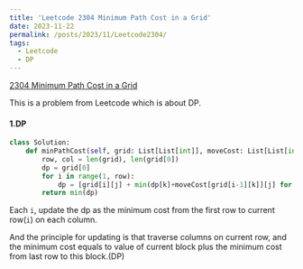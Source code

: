 ```yaml
---
title: 'Leetcode 2304 Minimum Path Cost in a Grid'
date: 2023-11-22
permalink: /posts/2023/11/Leetcode2304/
tags:
  - Leetcode
  - DP
---
```




[2304 Minimum Path Cost in a Grid](https://leetcode.cn/problems/minimum-path-cost-in-a-grid/)



This is a problem from Leetcode which is about DP.

#### 1.DP

```python
class Solution:
    def minPathCost(self, grid: List[List[int]], moveCost: List[List[int]]) -> int:
        row, col = len(grid), len(grid[0])
        dp = grid[0]
        for i in range(1, row):
            dp = [grid[i][j] + min(dp[k]+moveCost[grid[i-1][k]][j] for k in range(col))for j in range(col)]
        return min(dp)
```

Each `i`, update the dp as the minimum cost from the first row to current row(`i`) on each column. 

And the principle for updating is that traverse columns on current row, and the minimum cost equals to value of current block plus the minimum cost from last row to this block.(DP)







